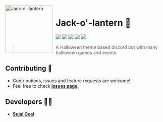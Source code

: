 <img width="150" height="150" align="left" style="float: left; margin: 0 10px 0 0;" alt="Jack-o'-lantern" src="https://cdn.discordapp.com/avatars/772437334394011648/a026e2fcf62c1d614fe1826f5de1bc0c.png?size=4096">

# Jack-o'-lantern 🎃

<a href="https://discord.js.org/#/"><img src="https://img.shields.io/badge/Discord.js-v13.3.1-3eaf7c.svg?logo=npm" /></a>
<a href="https://github.com/sujalgoel/Jack-o-lantern/stargazers"><img src="https://img.shields.io/github/stars/sujalgoel/jack-o-lantern.svg?label=Stars" /></a>
<a href="https://github.com/sujalgoel/Jack-o-lantern/network/members"><img src="https://img.shields.io/github/forks/sujalgoel/jack-o-lantern.svg?color=ff0000&label=Forks" /></a>
<a href="https://github.com/sujalgoel/Jack-o-lantern/blob/master/LICENSE"><img src="https://img.shields.io/badge/License-CC%20BY--NC--ND%204.0-orange" /></a>
<a href="http://jack-o-lantern.sujalgoel.engineer/"><img src="https://img.shields.io/badge/Website-Yes-amiajokegreen.svg" /></a>

> A Halloween theme based discord bot with many halloween games and events.

## Contributing 🤝

- Contributions, issues and feature requests are welcome!
- Feel free to check **[issues page](https://github.com/WekyDev/weky-npm/issues)**.

## Developers 👨‍💻

- **[Sujal Goel](https://github.com/sujalgoel/)**
